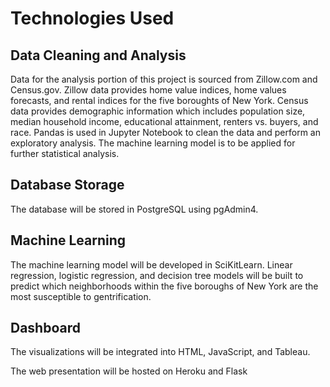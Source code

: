 # Technologies Used
## Data Cleaning and Analysis
Data for the analysis portion of this project is sourced from Zillow.com and Census.gov. Zillow data provides home value indices, home values forecasts, and rental indices for the five boroughts of New York. Census data provides demographic information which includes population size, median household income, educational attainment, renters vs. buyers, and race. Pandas is used in Jupyter Notebook to clean the data and perform an exploratory analysis. The machine learning model is to be applied for further statistical analysis.

## Database Storage
The database will be stored in PostgreSQL using pgAdmin4.

## Machine Learning
The machine learning model will be developed in SciKitLearn. Linear regression, logistic regression, and decision tree models will be built to predict which neighborhoods within the five boroughs of New York are the most susceptible to gentrification.

## Dashboard
The visualizations will be integrated into HTML, JavaScript, and Tableau.

The web presentation will be hosted on Heroku and Flask